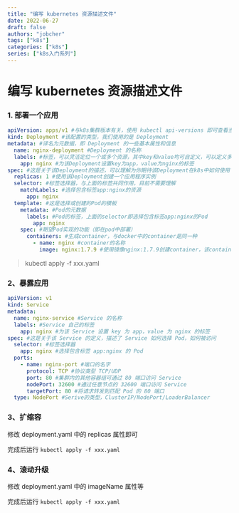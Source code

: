 ```yaml
---
title: "编写 kubernetes 资源描述文件"
date: 2022-06-27
draft: false
authors: "jobcher"
tags: ["k8s"]
categories: ["k8s"]
series: ["k8s入门系列"]
---
```


# 编写 kubernetes 资源描述文件

### 1. 部署一个应用

```yaml
apiVersion: apps/v1 #与k8s集群版本有关，使用 kubectl api-versions 即可查看当前集群支持的版本
kind: Deployment #该配置的类型，我们使用的是 Deployment
metadata: #译名为元数据，即 Deployment 的一些基本属性和信息
  name: nginx-deployment #Deployment 的名称
  labels: #标签，可以灵活定位一个或多个资源，其中key和value均可自定义，可以定义多组，目前不需要理解
    app: nginx #为该Deployment设置key为app，value为nginx的标签
spec: #这是关于该Deployment的描述，可以理解为你期待该Deployment在k8s中如何使用
  replicas: 1 #使用该Deployment创建一个应用程序实例
  selector: #标签选择器，与上面的标签共同作用，目前不需要理解
    matchLabels: #选择包含标签app:nginx的资源
      app: nginx
  template: #这是选择或创建的Pod的模板
    metadata: #Pod的元数据
      labels: #Pod的标签，上面的selector即选择包含标签app:nginx的Pod
        app: nginx
    spec: #期望Pod实现的功能（即在pod中部署）
      containers: #生成container，与docker中的container是同一种
        - name: nginx #container的名称
          image: nginx:1.7.9 #使用镜像nginx:1.7.9创建container，该container默认80端口可访问
```

> kubectl apply -f xxx.yaml

### 2、暴露应用

```yaml
apiVersion: v1
kind: Service
metadata:
  name: nginx-service #Service 的名称
  labels: #Service 自己的标签
    app: nginx #为该 Service 设置 key 为 app，value 为 nginx 的标签
spec: #这是关于该 Service 的定义，描述了 Service 如何选择 Pod，如何被访问
  selector: #标签选择器
    app: nginx #选择包含标签 app:nginx 的 Pod
  ports:
    - name: nginx-port #端口的名字
      protocol: TCP #协议类型 TCP/UDP
      port: 80 #集群内的其他容器组可通过 80 端口访问 Service
      nodePort: 32600 #通过任意节点的 32600 端口访问 Service
      targetPort: 80 #将请求转发到匹配 Pod 的 80 端口
  type: NodePort #Serive的类型，ClusterIP/NodePort/LoaderBalancer
```

### 3、扩缩容

修改 deployment.yaml 中的 replicas 属性即可

完成后运行 `kubectl apply -f xxx.yaml`

### 4、滚动升级

修改 deployment.yaml 中的 imageName 属性等

完成后运行 `kubectl apply -f xxx.yaml`
